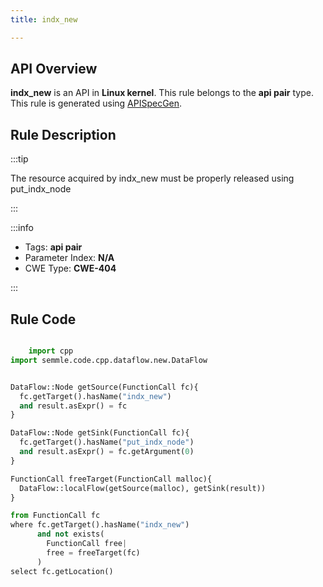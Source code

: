 ```yaml
---
title: indx_new

---
```



## API Overview
**indx_new** is an API in **Linux kernel**. This rule belongs to the **api pair** type. This rule is generated using [APISpecGen](../../tools/APISpecGen).
## Rule Description

:::tip

The resource acquired by indx_new must be properly released using put_indx_node

:::

:::info

- Tags: **api pair**
- Parameter Index: **N/A**
- CWE Type: **CWE-404**

:::

## Rule Code
```python

    import cpp
import semmle.code.cpp.dataflow.new.DataFlow


DataFlow::Node getSource(FunctionCall fc){
  fc.getTarget().hasName("indx_new")
  and result.asExpr() = fc
}

DataFlow::Node getSink(FunctionCall fc){
  fc.getTarget().hasName("put_indx_node")
  and result.asExpr() = fc.getArgument(0)
}

FunctionCall freeTarget(FunctionCall malloc){
  DataFlow::localFlow(getSource(malloc), getSink(result))
}

from FunctionCall fc
where fc.getTarget().hasName("indx_new")
      and not exists(
        FunctionCall free| 
        free = freeTarget(fc)
      )
select fc.getLocation()

    
```